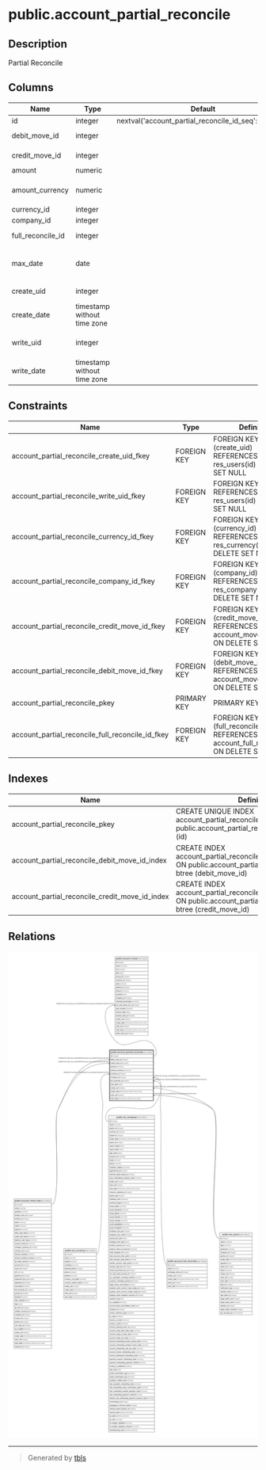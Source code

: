 # public.account_partial_reconcile

## Description

Partial Reconcile

## Columns

| Name | Type | Default | Nullable | Children | Parents | Comment |
| ---- | ---- | ------- | -------- | -------- | ------- | ------- |
| id | integer | nextval('account_partial_reconcile_id_seq'::regclass) | false | [public.account_move](public.account_move.md) |  |  |
| debit_move_id | integer |  | false |  | [public.account_move_line](public.account_move_line.md) | Debit Move |
| credit_move_id | integer |  | false |  | [public.account_move_line](public.account_move_line.md) | Credit Move |
| amount | numeric |  | true |  |  | Amount |
| amount_currency | numeric |  | true |  |  | Amount in Currency |
| currency_id | integer |  | true |  | [public.res_currency](public.res_currency.md) | Currency |
| company_id | integer |  | true |  | [public.res_company](public.res_company.md) | Company |
| full_reconcile_id | integer |  | true |  | [public.account_full_reconcile](public.account_full_reconcile.md) | Full Reconcile |
| max_date | date |  | true |  |  | Max Date of Matched Lines |
| create_uid | integer |  | true |  | [public.res_users](public.res_users.md) | Created by |
| create_date | timestamp without time zone |  | true |  |  | Created on |
| write_uid | integer |  | true |  | [public.res_users](public.res_users.md) | Last Updated by |
| write_date | timestamp without time zone |  | true |  |  | Last Updated on |

## Constraints

| Name | Type | Definition |
| ---- | ---- | ---------- |
| account_partial_reconcile_create_uid_fkey | FOREIGN KEY | FOREIGN KEY (create_uid) REFERENCES res_users(id) ON DELETE SET NULL |
| account_partial_reconcile_write_uid_fkey | FOREIGN KEY | FOREIGN KEY (write_uid) REFERENCES res_users(id) ON DELETE SET NULL |
| account_partial_reconcile_currency_id_fkey | FOREIGN KEY | FOREIGN KEY (currency_id) REFERENCES res_currency(id) ON DELETE SET NULL |
| account_partial_reconcile_company_id_fkey | FOREIGN KEY | FOREIGN KEY (company_id) REFERENCES res_company(id) ON DELETE SET NULL |
| account_partial_reconcile_credit_move_id_fkey | FOREIGN KEY | FOREIGN KEY (credit_move_id) REFERENCES account_move_line(id) ON DELETE SET NULL |
| account_partial_reconcile_debit_move_id_fkey | FOREIGN KEY | FOREIGN KEY (debit_move_id) REFERENCES account_move_line(id) ON DELETE SET NULL |
| account_partial_reconcile_pkey | PRIMARY KEY | PRIMARY KEY (id) |
| account_partial_reconcile_full_reconcile_id_fkey | FOREIGN KEY | FOREIGN KEY (full_reconcile_id) REFERENCES account_full_reconcile(id) ON DELETE SET NULL |

## Indexes

| Name | Definition |
| ---- | ---------- |
| account_partial_reconcile_pkey | CREATE UNIQUE INDEX account_partial_reconcile_pkey ON public.account_partial_reconcile USING btree (id) |
| account_partial_reconcile_debit_move_id_index | CREATE INDEX account_partial_reconcile_debit_move_id_index ON public.account_partial_reconcile USING btree (debit_move_id) |
| account_partial_reconcile_credit_move_id_index | CREATE INDEX account_partial_reconcile_credit_move_id_index ON public.account_partial_reconcile USING btree (credit_move_id) |

## Relations

![er](public.account_partial_reconcile.svg)

---

> Generated by [tbls](https://github.com/k1LoW/tbls)

